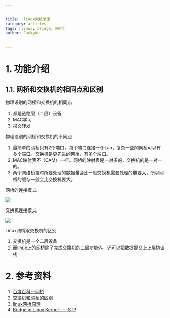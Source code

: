 ```yaml
---

   
title:  linux网桥原理  
category: articles  
tags: [linux, bridge, 网桥]  
author: JackyWu  
  

---
```


# 1. 功能介绍

## 1.1. 网桥和交换机的相同点和区别


物理设别的网桥和交换机的相同点

1. 都是链路层（二层）设备
1. MAC学习
2. 报文转发

物理设别的网桥和交换机的不同点

1. 最简单的网桥只有2个端口，每个端口连接一个Lan，复杂一些的网桥可以有多个端口。交换机是更先进的网桥，有多个端口。
2. MAC映射表不（CAM）一样。网桥的映射表是一对多的，交换机的是一对一的。
3. 两个网络桥接时所要处理的数据量会比一般交换机需要处理的量要大，所以网桥的缓存一般会比交换机要大。

网桥的连接模式

![](http://assets/images.51cto.com/files/uploadimg/20110720/1230440.jpg)

交换机连接模式

![](http://assets/images.51cto.com/files/uploadimg/20110720/1230441.jpg)


Linux网桥跟交换机的区别

1. 交换机是一个二层设备
2. 而linux上的网桥除了完成交换机的二层功能外，还可以把数据提交上上层协议栈


# 2. 参考资料

1. [百度百科－网桥](http://baike.baidu.com/view/826.htm)
2. [交换机和网桥的区别](http://blog.csdn.net/zhongyou2009/article/details/4768807)
1. [linux网桥原理](http://biancheng.dnbcw.info/linux/244269.html)
2. [Bridge in Linux Kernel——STP](http://rock3.info/blog/2013/11/05/bridge-in-linux-kernel-stp/)
